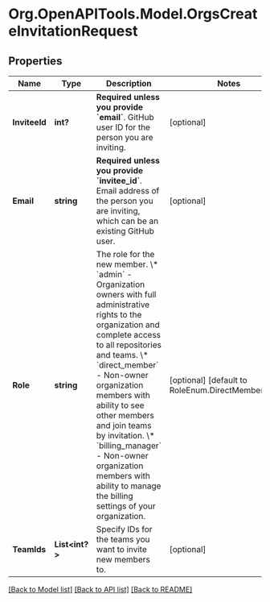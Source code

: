 # Org.OpenAPITools.Model.OrgsCreateInvitationRequest

## Properties

Name | Type | Description | Notes
------------ | ------------- | ------------- | -------------
**InviteeId** | **int?** | **Required unless you provide &#x60;email&#x60;**. GitHub user ID for the person you are inviting. | [optional] 
**Email** | **string** | **Required unless you provide &#x60;invitee_id&#x60;**. Email address of the person you are inviting, which can be an existing GitHub user. | [optional] 
**Role** | **string** | The role for the new member.  \\* &#x60;admin&#x60; - Organization owners with full administrative rights to the organization and complete access to all repositories and teams.   \\* &#x60;direct_member&#x60; - Non-owner organization members with ability to see other members and join teams by invitation.   \\* &#x60;billing_manager&#x60; - Non-owner organization members with ability to manage the billing settings of your organization. | [optional] [default to RoleEnum.DirectMemberEnum]
**TeamIds** | **List<int?>** | Specify IDs for the teams you want to invite new members to. | [optional] 

[[Back to Model list]](../README.md#documentation-for-models) [[Back to API list]](../README.md#documentation-for-api-endpoints) [[Back to README]](../README.md)

